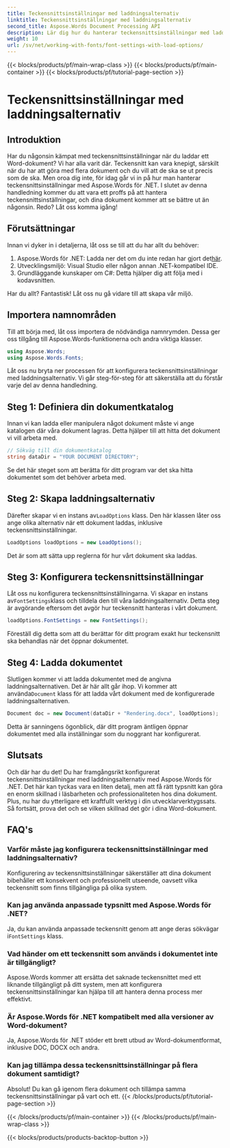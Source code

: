 ```yaml
---
title: Teckensnittsinställningar med laddningsalternativ
linktitle: Teckensnittsinställningar med laddningsalternativ
second_title: Aspose.Words Document Processing API
description: Lär dig hur du hanterar teckensnittsinställningar med laddningsalternativ i Aspose.Words för .NET. Steg-för-steg-guide för utvecklare för att säkerställa konsekvent teckensnittsutseende i Word-dokument.
weight: 10
url: /sv/net/working-with-fonts/font-settings-with-load-options/
---
```


{{< blocks/products/pf/main-wrap-class >}}
{{< blocks/products/pf/main-container >}}
{{< blocks/products/pf/tutorial-page-section >}}

# Teckensnittsinställningar med laddningsalternativ

## Introduktion

Har du någonsin kämpat med teckensnittsinställningar när du laddar ett Word-dokument? Vi har alla varit där. Teckensnitt kan vara knepigt, särskilt när du har att göra med flera dokument och du vill att de ska se ut precis som de ska. Men oroa dig inte, för idag går vi in på hur man hanterar teckensnittsinställningar med Aspose.Words för .NET. I slutet av denna handledning kommer du att vara ett proffs på att hantera teckensnittsinställningar, och dina dokument kommer att se bättre ut än någonsin. Redo? Låt oss komma igång!

## Förutsättningar

Innan vi dyker in i detaljerna, låt oss se till att du har allt du behöver:

1.  Aspose.Words för .NET: Ladda ner det om du inte redan har gjort det[här](https://releases.aspose.com/words/net/).
2. Utvecklingsmiljö: Visual Studio eller någon annan .NET-kompatibel IDE.
3. Grundläggande kunskaper om C#: Detta hjälper dig att följa med i kodavsnitten.

Har du allt? Fantastisk! Låt oss nu gå vidare till att skapa vår miljö.

## Importera namnområden

Till att börja med, låt oss importera de nödvändiga namnrymden. Dessa ger oss tillgång till Aspose.Words-funktionerna och andra viktiga klasser.

```csharp
using Aspose.Words;
using Aspose.Words.Fonts;
```

Låt oss nu bryta ner processen för att konfigurera teckensnittsinställningar med laddningsalternativ. Vi går steg-för-steg för att säkerställa att du förstår varje del av denna handledning.

## Steg 1: Definiera din dokumentkatalog

Innan vi kan ladda eller manipulera något dokument måste vi ange katalogen där våra dokument lagras. Detta hjälper till att hitta det dokument vi vill arbeta med.

```csharp
// Sökväg till din dokumentkatalog
string dataDir = "YOUR DOCUMENT DIRECTORY";
```

Se det här steget som att berätta för ditt program var det ska hitta dokumentet som det behöver arbeta med.

## Steg 2: Skapa laddningsalternativ

 Därefter skapar vi en instans av`LoadOptions` klass. Den här klassen låter oss ange olika alternativ när ett dokument laddas, inklusive teckensnittsinställningar.

```csharp
LoadOptions loadOptions = new LoadOptions();
```

Det är som att sätta upp reglerna för hur vårt dokument ska laddas.

## Steg 3: Konfigurera teckensnittsinställningar

 Låt oss nu konfigurera teckensnittsinställningarna. Vi skapar en instans av`FontSettings`klass och tilldela den till våra laddningsalternativ. Detta steg är avgörande eftersom det avgör hur teckensnitt hanteras i vårt dokument.

```csharp
loadOptions.FontSettings = new FontSettings();
```

Föreställ dig detta som att du berättar för ditt program exakt hur teckensnitt ska behandlas när det öppnar dokumentet.

## Steg 4: Ladda dokumentet

 Slutligen kommer vi att ladda dokumentet med de angivna laddningsalternativen. Det är här allt går ihop. Vi kommer att använda`Document` klass för att ladda vårt dokument med de konfigurerade laddningsalternativen.

```csharp
Document doc = new Document(dataDir + "Rendering.docx", loadOptions);
```

Detta är sanningens ögonblick, där ditt program äntligen öppnar dokumentet med alla inställningar som du noggrant har konfigurerat.

## Slutsats

Och där har du det! Du har framgångsrikt konfigurerat teckensnittsinställningar med laddningsalternativ med Aspose.Words för .NET. Det här kan tyckas vara en liten detalj, men att få rätt typsnitt kan göra en enorm skillnad i läsbarheten och professionaliteten hos dina dokument. Plus, nu har du ytterligare ett kraftfullt verktyg i din utvecklarverktygssats. Så fortsätt, prova det och se vilken skillnad det gör i dina Word-dokument.

## FAQ's

### Varför måste jag konfigurera teckensnittsinställningar med laddningsalternativ?
Konfigurering av teckensnittsinställningar säkerställer att dina dokument bibehåller ett konsekvent och professionellt utseende, oavsett vilka teckensnitt som finns tillgängliga på olika system.

### Kan jag använda anpassade typsnitt med Aspose.Words för .NET?
 Ja, du kan använda anpassade teckensnitt genom att ange deras sökvägar i`FontSettings` klass.

### Vad händer om ett teckensnitt som används i dokumentet inte är tillgängligt?
Aspose.Words kommer att ersätta det saknade teckensnittet med ett liknande tillgängligt på ditt system, men att konfigurera teckensnittsinställningar kan hjälpa till att hantera denna process mer effektivt.

### Är Aspose.Words för .NET kompatibelt med alla versioner av Word-dokument?
Ja, Aspose.Words för .NET stöder ett brett utbud av Word-dokumentformat, inklusive DOC, DOCX och andra.

### Kan jag tillämpa dessa teckensnittsinställningar på flera dokument samtidigt?
Absolut! Du kan gå igenom flera dokument och tillämpa samma teckensnittsinställningar på vart och ett.
{{< /blocks/products/pf/tutorial-page-section >}}

{{< /blocks/products/pf/main-container >}}
{{< /blocks/products/pf/main-wrap-class >}}

{{< blocks/products/products-backtop-button >}}
